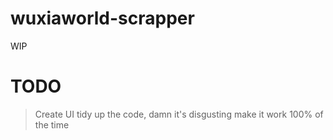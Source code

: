 # wuxiaworld-scrapper
WIP
# TODO 
> Create UI
> tidy up the code, damn it's disgusting
> make it work 100% of the time
